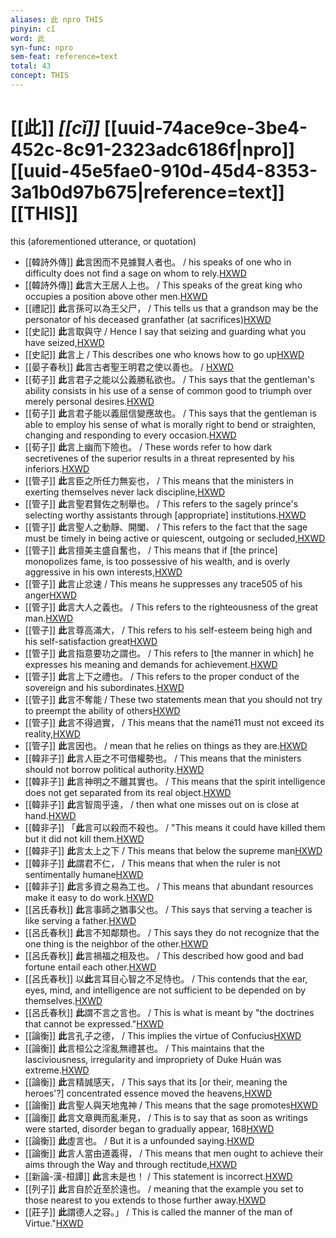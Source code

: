 ```yaml
---
aliases: 此 npro THIS
pinyin: cǐ
word: 此
syn-func: npro
sem-feat: reference=text
total: 43
concept: THIS 
---
```

# [[此]] *[[cǐ]]*  [[uuid-74ace9ce-3be4-452c-8c91-2323adc6186f|npro]] [[uuid-45e5fae0-910d-45d4-8353-3a1b0d97b675|reference=text]] [[THIS]]
this (aforementioned utterance, or quotation)
 - [[韓詩外傳]] **此**言困而不見據賢人者也。 / his speaks of one who in difficulty does not find a sage on whom to rely.[HXWD](https://hxwd.org/textview.html?location=KR1c0066_tls_006-13a.8)
 - [[韓詩外傳]] **此**言大王居人上也。 / This speaks of the great king who occupies a position above other men.[HXWD](https://hxwd.org/textview.html?location=KR1c0066_tls_007-13a.49)
 - [[禮記]] **此**言孫可以為王父尸， / This tells us that a grandson may be the personator of his deceased granfather (at sacrifices)[HXWD](https://hxwd.org/textview.html?location=KR1d0052_tls_001-32a.10)
 - [[史記]] **此**言取與守 / Hence I say that seizing and guarding what you have seized,[HXWD](https://hxwd.org/textview.html?location=KR2a0001_tls_006-329a.14)
 - [[史記]] **此**言上 / This describes one who knows how to go up[HXWD](https://hxwd.org/textview.html?location=KR2a0001_tls_079-32a.248)
 - [[晏子春秋]] **此**言古者聖王明君之使以善也。 / [HXWD](https://hxwd.org/textview.html?location=KR2g0003_tls_004-26a.29)
 - [[荀子]] **此**言君子之能以公義勝私欲也。 / This says that the gentleman's ability consists in his use of a sense of common good to triumph over merely personal desires.[HXWD](https://hxwd.org/textview.html?location=KR3a0002_tls_002-12a.28)
 - [[荀子]] **此**言君子能以義屈信變應故也。 / This says that the gentleman is able to employ his sense of what is morally right to bend or straighten, changing and responding to every occasion.[HXWD](https://hxwd.org/textview.html?location=KR3a0002_tls_003-5a.25)
 - [[荀子]] **此**言上幽而下險也。 / These words refer to how dark secretivenes of the superior results in a threat represented by his inferiors.[HXWD](https://hxwd.org/textview.html?location=KR3a0002_tls_021-13a.14)
 - [[管子]] **此**言臣之所任力無妄也， / This means that the ministers in exerting themselves never lack discipline,[HXWD](https://hxwd.org/textview.html?location=KR3c0001_tls_004-15a.5)
 - [[管子]] **此**言聖君賢佐之制舉也。 / This refers to the sagely prince's selecting worthy assistants through [appropriate] institutions.[HXWD](https://hxwd.org/textview.html?location=KR3c0001_tls_004-18a.9)
 - [[管子]] **此**言聖人之動靜、開闔、 / This refers to the fact that the sage must be timely in being active or quiescent, outgoing or secluded,[HXWD](https://hxwd.org/textview.html?location=KR3c0001_tls_004-25a.6)
 - [[管子]] **此**言擅美主盛自奮也， / This means that if [the prince] monopolizes fame, is too possessive of his wealth, and is overly aggressive in his own interests,[HXWD](https://hxwd.org/textview.html?location=KR3c0001_tls_004-29a.6)
 - [[管子]] **此**言止忿速 / This means he suppresses any trace505 of his anger[HXWD](https://hxwd.org/textview.html?location=KR3c0001_tls_004-33a.3)
 - [[管子]] **此**言大人之義也。 / This refers to the righteousness of the great man.[HXWD](https://hxwd.org/textview.html?location=KR3c0001_tls_004-43a.3)
 - [[管子]] **此**言尊高滿大， / This refers to his self-esteem being high and his self-satisfaction great[HXWD](https://hxwd.org/textview.html?location=KR3c0001_tls_004-54a.4)
 - [[管子]] **此**言指意要功之謂也。 / This refers to [the manner in which] he expresses his meaning and demands for achievement.[HXWD](https://hxwd.org/textview.html?location=KR3c0001_tls_004-57a.6)
 - [[管子]] **此**言上下之禮也。 / This refers to the proper conduct of the sovereign and his subordinates.[HXWD](https://hxwd.org/textview.html?location=KR3c0001_tls_011-34a.5)
 - [[管子]] **此**言不奪能 / These two statements mean that you should not try to preempt the ability of others[HXWD](https://hxwd.org/textview.html?location=KR3c0001_tls_013-24a.4)
 - [[管子]] **此**言不得過實， / This means that the namé11 must not exceed its reality,[HXWD](https://hxwd.org/textview.html?location=KR3c0001_tls_013-45a.4)
 - [[管子]] **此**言因也。 / mean that he relies on things as they are.[HXWD](https://hxwd.org/textview.html?location=KR3c0001_tls_013-51a.4)
 - [[韓非子]] **此**言人臣之不可借權勢也。 / This means that the ministers should not borrow political authority.[HXWD](https://hxwd.org/textview.html?location=KR3c0005_tls_017-25a.9)
 - [[韓非子]] **此**言神明之不離其實也。 / This means that the spirit intelligence does not get separated from its real object.[HXWD](https://hxwd.org/textview.html?location=KR3c0005_tls_021-53a.10)
 - [[韓非子]] **此**言智周乎遠， / then what one misses out on is close at hand.[HXWD](https://hxwd.org/textview.html?location=KR3c0005_tls_021-58a.5)
 - [[韓非子]] 「**此**言可以殺而不殺也。 / "This means it could have killed them but it did not kill them.[HXWD](https://hxwd.org/textview.html?location=KR3c0005_tls_030-49a.7)
 - [[韓非子]] **此**言太上之下 / This means that below the supreme man[HXWD](https://hxwd.org/textview.html?location=KR3c0005_tls_038-28a.4)
 - [[韓非子]] **此**謂君不仁， / This means that when the ruler is not sentimentally humane[HXWD](https://hxwd.org/textview.html?location=KR3c0005_tls_046-12a.10)
 - [[韓非子]] **此**言多資之易為工也。 / This means that abundant resources make it easy to do work.[HXWD](https://hxwd.org/textview.html?location=KR3c0005_tls_049-70a.5)
 - [[呂氏春秋]] **此**言事師之猶事父也。 / This says that serving a teacher is like serving a father.[HXWD](https://hxwd.org/textview.html?location=KR3j0009_tls_004-13a.8)
 - [[呂氏春秋]] **此**言不知鄰類也。 / This says they do not recognize that the one thing is the neighbor of the other.[HXWD](https://hxwd.org/textview.html?location=KR3j0009_tls_010-19a.27)
 - [[呂氏春秋]] **此**言禍福之相及也。 / This described how good and bad fortune entail each other.[HXWD](https://hxwd.org/textview.html?location=KR3j0009_tls_014-45a.51)
 - [[呂氏春秋]] 以**此**言耳目心智之不足恃也。 / This contends that the ear, eyes, mind, and intelligence are not sufficient to be depended on by themselves.[HXWD](https://hxwd.org/textview.html?location=KR3j0009_tls_017-12a.31)
 - [[呂氏春秋]] **此**謂不言之言也。 / This is what is meant by "the doctrines that cannot be expressed."[HXWD](https://hxwd.org/textview.html?location=KR3j0009_tls_026-3a.23)
 - [[論衡]] **此**言孔子之德， / This implies the virtue of Confucius[HXWD](https://hxwd.org/textview.html?location=KR3j0080_tls_016-37a.5)
 - [[論衡]] **此**言桓公之淫亂無禮甚也。 / This maintains that the lasciviousness, irregularity and impropriety of Duke Huán was extreme.[HXWD](https://hxwd.org/textview.html?location=KR3j0080_tls_016-52a.4)
 - [[論衡]] **此**言精誠感天， / This says that its [or their, meaning the heroes'?] concentrated essence moved the heavens,[HXWD](https://hxwd.org/textview.html?location=KR3j0080_tls_019-19a.9)
 - [[論衡]] **此**言聖人與天地鬼神 / This means that the sage promotes[HXWD](https://hxwd.org/textview.html?location=KR3j0080_tls_019-52a.22)
 - [[論衡]] **此**言文章興而亂漸見， / This is to say that as soon as writings were started, disorder began to gradually appear, 168[HXWD](https://hxwd.org/textview.html?location=KR3j0080_tls_019-56a.6)
 - [[論衡]] **此**虛言也。 / But it is a unfounded saying.[HXWD](https://hxwd.org/textview.html?location=KR3j0080_tls_024-10a.4)
 - [[論衡]] **此**言人當由道義得， / This means that men ought to achieve their aims through the Way and through rectitude,[HXWD](https://hxwd.org/textview.html?location=KR3j0080_tls_028-9a.11)
 - [[新論-漢-桓譚]] **此**言未是也！ / This statement is incorrect.[HXWD](https://hxwd.org/textview.html?location=KR3j0192_tls_001-7a.5)
 - [[列子]] **此**言自於近至於遠也。 / meaning that the example you set to those nearest to you extends to those further away.[HXWD](https://hxwd.org/textview.html?location=KR5c0124_tls_007-7a.43)
 - [[莊子]] **此**謂德人之容。」 / This is called the manner of the man of Virtue."[HXWD](https://hxwd.org/textview.html?location=KR5c0126_tls_012-19a.1)